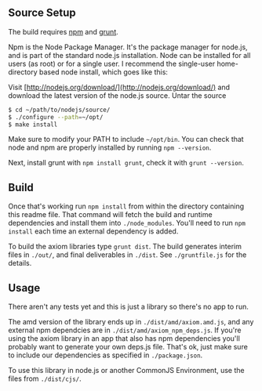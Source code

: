 ## Source Setup

The build requires [npm](https://github.com/npm/npm) and [grunt](http://gruntjs.com/).

Npm is the Node Package Manager.  It's the package manager for node.js, and is part of the standard node.js installation.  Node can be installed for all users (as root) or for a single user.  I recommend the single-user home-directory based node install, which goes like this:

Visit [http://nodejs.org/download/](http://nodejs.org/download/) and download the latest version of the node.js source.  Untar the source

```sh
$ cd ~/path/to/nodejs/source/
$ ./configure --path=~/opt/
$ make install
```

Make sure to modify your PATH to include `~/opt/bin`.  You can check that node and npm are properly installed by running `npm --version`.

Next, install grunt with `npm install grunt`, check it with `grunt --version`.

## Build

Once that's working run `npm install` from within the directory containing this readme file.  That command will fetch the build and runtime dependencies and install them into `./node_modules`.  You'll need to run `npm install` each time an external dependency is added.

To build the axiom libraries type `grunt dist`.  The build generates interim files in `./out/`, and final deliverables in `./dist`.  See `./gruntfile.js` for the details.

## Usage

There aren't any tests yet and this is just a library so there's no app to run.

The amd version of the library ends up in `./dist/amd/axiom.amd.js`, and any external npm dependcies are in `./dist/amd/axiom_npm_deps.js`.  If you're using the axiom library in an app that also has npm dependencies you'll probably want to generate your own deps.js file.  That's ok, just make sure to include our dependencies as specified in `./package.json`.

To use this library in node.js or another CommonJS Environment, use the files from `./dist/cjs/`.
